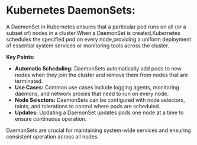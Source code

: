 # Kubernetes DaemonSets:
A DaemonSet in Kubernetes ensures that a particular pod runs on all (or a subset of) nodes in a cluster.When a DaemonSet
is created,Kubernetes schedules the specified pod on every node,providing a uniform deployment of essential system services
or monitoring tools across the cluster.

**Key Points:**

- **Automatic Scheduling:** DaemonSets automatically add pods to new nodes when they join the cluster and remove them from
  nodes that are terminated.
- **Use Cases:** Common use cases include logging agents, monitoring daemons, and network proxies that need to run on every
  node.
- **Node Selectors:** DaemonSets can be configured with node selectors, taints, and tolerations to control where pods are
  scheduled.
- **Updates:** Updating a DaemonSet updates pods one node at a time to ensure continuous operation.

DaemonSets are crucial for maintaining system-wide services and ensuring consistent operation across all nodes.


